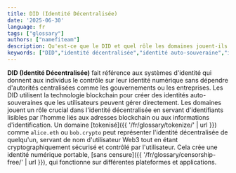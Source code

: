 ```yaml
---
title: DID (Identité Décentralisée)
date: '2025-06-30'
language: fr
tags: ["glossary"]
authors: ["namefiteam"]
description: Qu'est-ce que le DID et quel rôle les domaines jouent-ils dans l'identité décentralisée ?
keywords: ["DID","identité décentralisée","identité auto-souveraine","identité blockchain","identité Web3"]
---
```


**DID (Identité Décentralisée)** fait référence aux systèmes d'identité qui donnent aux individus le contrôle sur leur identité numérique sans dépendre d'autorités centralisées comme les gouvernements ou les entreprises. Les DID utilisent la technologie blockchain pour créer des identités auto-souveraines que les utilisateurs peuvent gérer directement. Les domaines jouent un rôle crucial dans l'identité décentralisée en servant d'identifiants lisibles par l'homme liés aux adresses blockchain ou aux informations d'identification. Un domaine [tokenisé]({{ '/fr/glossary/tokenize/' | url }}) comme `alice.eth` ou `bob.crypto` peut représenter l'identité décentralisée de quelqu'un, servant de nom d'utilisateur Web3 tout en étant cryptographiquement sécurisé et contrôlé par l'utilisateur. Cela crée une identité numérique portable, [sans censure]({{ '/fr/glossary/censorship-free/' | url }}), qui fonctionne sur différentes plateformes et applications.